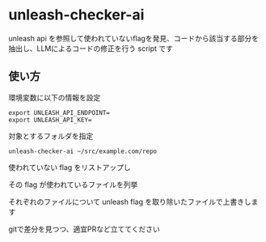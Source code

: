 # unleash-checker-ai

unleash api を参照して使われていないflagを発見、コードから該当する部分を抽出し、LLMによるコードの修正を行う script です

## 使い方

環境変数に以下の情報を設定

```
export UNLEASH_API_ENDPOINT=
export UNLEASH_API_KEY=
```

対象とするフォルダを指定

```
unleash-checker-ai ~/src/example.com/repo
```

使われていない flag をリストアップし

その flag が使われているファイルを列挙

それぞれのファイルについて unleash flag を取り除いたファイルで上書きします

gitで差分を見つつ、適宜PRなど立ててください
